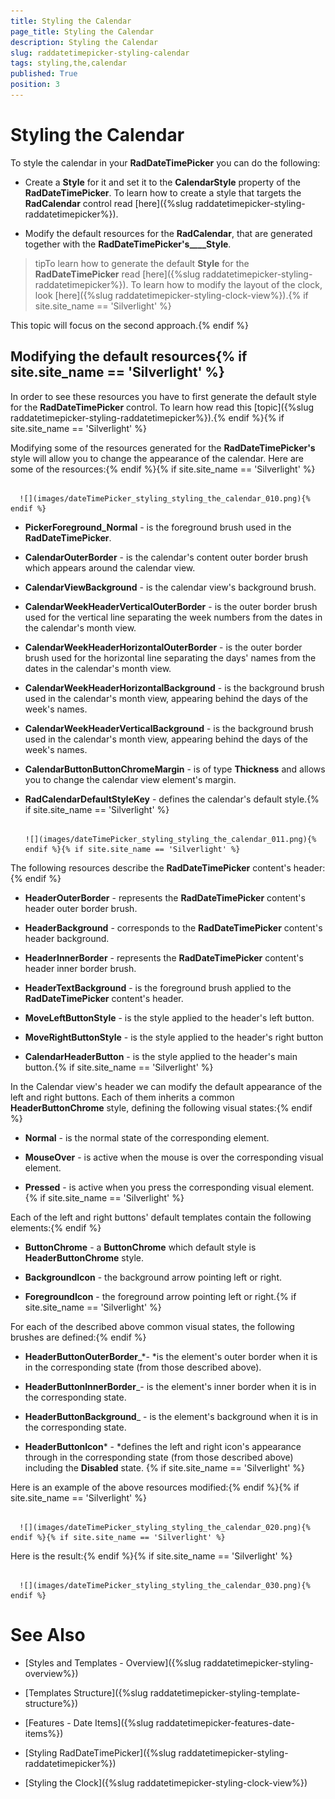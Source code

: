 ```yaml
---
title: Styling the Calendar
page_title: Styling the Calendar
description: Styling the Calendar
slug: raddatetimepicker-styling-calendar
tags: styling,the,calendar
published: True
position: 3
---
```


# Styling the Calendar



To style the calendar in your __RadDateTimePicker__ you can do the following:

* Create a __Style__ for it and set it to the __CalendarStyle__ property of the __RadDateTimePicker__. To learn how to create a style that targets the __RadCalendar__ control read [here]({%slug raddatetimepicker-styling-raddatetimepicker%}).

* Modify the default resources for the __RadCalendar__, that are generated together with the __RadDateTimePicker's____Style__.

>tipTo learn how to generate the default __Style__ for the __RadDateTimePicker__ read [here]({%slug raddatetimepicker-styling-raddatetimepicker%}). To learn how to modify the layout of the clock, look [here]({%slug raddatetimepicker-styling-clock-view%}).{% if site.site_name == 'Silverlight' %}

This topic will focus on the second approach.{% endif %}

## Modifying the default resources{% if site.site_name == 'Silverlight' %}

In order to see these resources you have to first generate the default style for the __RadDateTimePicker__ control. To learn how read this [topic]({%slug raddatetimepicker-styling-raddatetimepicker%}).{% endif %}{% if site.site_name == 'Silverlight' %}

Modifying some of the resources generated for the __RadDateTimePicker's__ style will allow you to change the appearance of the calendar. Here are some of the resources:{% endif %}{% if site.site_name == 'Silverlight' %}




         
      ![](images/dateTimePicker_styling_styling_the_calendar_010.png){% endif %}

* __PickerForeground_Normal__ - is the foreground brush used in the __RadDateTimePicker__.

* __CalendarOuterBorder__ - is the calendar's content outer border brush which appears around the calendar view.

* __CalendarViewBackground__ - is the calendar view's background brush.

* __CalendarWeekHeaderVerticalOuterBorder__ - is the outer border brush used for the vertical line separating the week numbers from the dates in the calendar's month view.

* __CalendarWeekHeaderHorizontalOuterBorder__ - is the outer border brush used for the horizontal line separating the days' names from the dates in the calendar's month view.

* __CalendarWeekHeaderHorizontalBackground__ - is the background brush used in the calendar's month view, appearing behind the days of the week's names.

* __CalendarWeekHeaderVerticalBackground__ - is the background brush used in the calendar's month view, appearing behind the days of the week's names.

* __CalendarButtonButtonChromeMargin__ - is of type __Thickness__ and allows you to change the calendar view element's margin.

* __RadCalendarDefaultStyleKey__ - defines the calendar's default style.{% if site.site_name == 'Silverlight' %}




         
      ![](images/dateTimePicker_styling_styling_the_calendar_011.png){% endif %}{% if site.site_name == 'Silverlight' %}

The following resources describe the __RadDateTimePicker__ content's header:{% endif %}

* __HeaderOuterBorder__ - represents the __RadDateTimePicker__ content's header outer border brush.

* __HeaderBackground__ - corresponds to the __RadDateTimePicker__ content's header background.

* __HeaderInnerBorder__ - represents the __RadDateTimePicker__ content's header inner border brush.

* __HeaderTextBackground__ - is the foreground brush applied to the __RadDateTimePicker__ content's header.

* __MoveLeftButtonStyle__ - is the style applied to the header's left button.

* __MoveRightButtonStyle__ - is the style applied to the header's right button

* __CalendarHeaderButton__ - is the style applied to the header's main button.{% if site.site_name == 'Silverlight' %}

In the Calendar view's header we can modify the default appearance of the left and right buttons. Each of them inherits a common __HeaderButtonChrome__ style, defining the following visual states:{% endif %}

* __Normal__ - is the normal state of the corresponding element.

* __MouseOver__ - is active when the mouse is over the corresponding visual element.

* __Pressed__ - is active when you press the corresponding visual element.{% if site.site_name == 'Silverlight' %}

Each of the left and right buttons' default templates contain the following elements:{% endif %}

* __ButtonChrome__ - a __ButtonChrome__ which default style is __HeaderButtonChrome__ style.

* __BackgroundIcon__ - the background arrow pointing left or right.

* __ForegroundIcon__ - the foreground arrow pointing left or right.{% if site.site_name == 'Silverlight' %}

For each of the described above common visual states, the following brushes are defined:{% endif %}

* __HeaderButtonOuterBorder___*- *is the element's outer border when it is in the corresponding state (from those described above).

* __HeaderButtonInnerBorder___- is the element's inner border when it is in the corresponding state.

* __HeaderButtonBackground___ - is the element's background when it is in the corresponding state.

* __HeaderButtonIcon__* - *defines the left and right icon's appearance through in the corresponding state (from those described above) including the __Disabled__ state. {% if site.site_name == 'Silverlight' %}

Here is an example of the above resources modified:{% endif %}{% if site.site_name == 'Silverlight' %}




         
      ![](images/dateTimePicker_styling_styling_the_calendar_020.png){% endif %}{% if site.site_name == 'Silverlight' %}

Here is the result:{% endif %}{% if site.site_name == 'Silverlight' %}




         
      ![](images/dateTimePicker_styling_styling_the_calendar_030.png){% endif %}

# See Also

 * [Styles and Templates - Overview]({%slug raddatetimepicker-styling-overview%})

 * [Templates Structure]({%slug raddatetimepicker-styling-template-structure%})

 * [Features - Date Items]({%slug raddatetimepicker-features-date-items%})

 * [Styling RadDateTimePicker]({%slug raddatetimepicker-styling-raddatetimepicker%})

 * [Styling the Clock]({%slug raddatetimepicker-styling-clock-view%})
